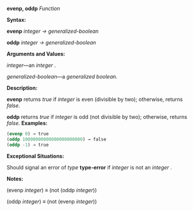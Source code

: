 **evenp, oddp** *Function* 



**Syntax:** 



**evenp** *integer → generalized-boolean* 



**oddp** *integer → generalized-boolean* 



**Arguments and Values:** 



*integer*—an *integer* . 



*generalized-boolean*—a *generalized boolean*. 



**Description:** 



**evenp** returns *true* if *integer* is even (divisible by two); otherwise, returns *false*. 



**oddp** returns *true* if *integer* is odd (not divisible by two); otherwise, returns *false*. **Examples:**
```lisp
(evenp 0) → true 
(oddp 10000000000000000000000) → false 
(oddp -1) → true 
```
**Exceptional Situations:** 



Should signal an error of *type* **type-error** if *integer* is not an *integer* . 







 



 



**Notes:** 



(evenp *integer*) *≡* (not (oddp *integer*)) 



(oddp *integer*) *≡* (not (evenp *integer*)) 



